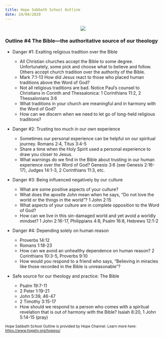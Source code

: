 ```yaml
---
title: Hope Sabbath School Outline
date: 24/04/2020
---
```


<center><img src="https://sabbath-school.adventech.io/api/v1/images/misc/hope-ss-logo.jpg" /></center>

### Outline #4 The Bible—the authoritative source of our theology

*  Danger #1: Exalting religious tradition over the Bible
	* All Christian churches accept the Bible to some degree.  Unfortunately, some pick and choose what to believe and follow.  Others accept church tradition over the authority of the Bible.
	* Mark 7:1-13 How did Jesus react to those who placed human traditions above the Word of God?
	* Not all religious traditions are bad. Notice Paul’s counsel to Christians in Corinth and Thessalonica:  1 Corinthians 11:2, 2 Thessalonians 3:6
	* What traditions in your church are meaningful and in harmony with the Word of God?
	* How can we discern when we need to let go of long-held religious traditions?

*  Danger #2: Trusting too much in our own experience
	* Sometimes our personal experience can be helpful on our spiritual journey. Romans 2:4, Titus 3:4-5
	* Share a time when the Holy Spirit used a personal experience to draw you closer to Jesus.
	* What warnings do we find in the Bible about trusting in our human experience over the Word of God?  Genesis 3:6 (see Genesis 2:16-17), Judges 14:1-3, 2 Corinthians 11:3, etc.

*  Danger #3: Being influenced negatively by our culture
	* What are some positive aspects of your culture?
	* What does the apostle John mean when he says, “Do not love the world or the things in the world”? 1 John 2:15
	* What aspects of your culture are in complete opposition to the Word of God?
	* How can we live in this sin-damaged world and yet avoid a worldly mindset? 1 John 2:16-17, Philippians 4:8, Psalm 16:8, Hebrews 12:1-2

*  Danger #4: Depending solely on human reason
	* Proverbs 14:12
	* Romans 1:18-23
	* How can we avoid an unhealthy dependence on human reason? 2 Corinthians 10:3-5, Proverbs 9:10
	* How would you respond to a friend who says, “Believing in miracles like those recorded in the Bible is unreasonable”?

*  Safe source for our theology and practice: The Bible
	* Psalm 19:7-11
	* 2 Peter 1:19-21
	* John 5:39, 46-47
	* 2 Timothy 3:15-17
	* How should we respond to a person who comes with a spiritual revelation that is out of harmony with the Bible? Isaiah 8:20, 1 John 5:14-15 (pray)


<small>Hope Sabbath School Outline is provided by Hope Channel. Learn more here: https://www.hopetv.org/hopess/</small>